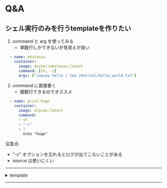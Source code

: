 # Q&A
## シェル実行のみを行うtemplateを作りたい

1. command と arg を使ってみる
   - 単数行しかできないが見栄えが良い
```yaml
  - name: whalesay
    container:
      image: docker/whalesay:latest
      command: [sh, -c]
      args: ["cowsay hello | tee /mnt/vol/hello_world.txt"]
```

2. command に直接書く
    - 複数行できるのでオススメ
```yaml
  - name: print-hoge
    container:
      image: alpine:latest
      command:
      - sh
      - "-c"
      - |
        echo "hoge"
```

注意点:
- "-c" オプションを忘れるとログが出てこないことがある
- source は使いにくい


---
<details>
<summary>template</summary>

---

</details>

---